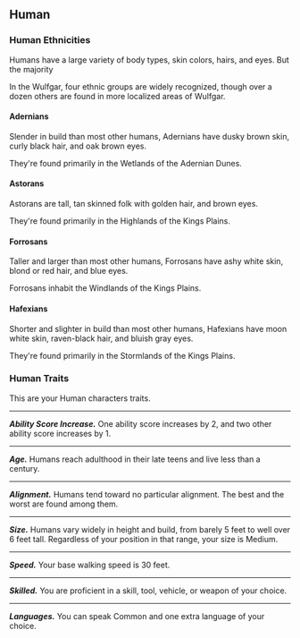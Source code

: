 ## Human


### Human Ethnicities
Humans have a large variety of body types, skin colors, hairs, and eyes. But the majority 

In the Wulfgar, four ethnic groups are widely recognized, though over a dozen others are found in more localized areas of Wulfgar.

#### Adernians
Slender in build than most other humans, Adernians have dusky brown skin, curly black hair, and oak brown eyes.

They're found primarily in the Wetlands of the Adernian Dunes.

#### Astorans
Astorans are tall, tan skinned folk with golden hair, and brown eyes.

They're found primarily in the Highlands of the Kings Plains.

#### Forrosans
Taller and larger than most other humans, Forrosans have ashy white skin, blond or red hair, and blue eyes.

Forrosans inhabit the Windlands of the Kings Plains.

#### Hafexians
Shorter and slighter in build than most other humans, Hafexians have moon white skin, raven-black hair, and bluish gray eyes.

They're found primarily in the Stormlands of the Kings Plains.


### Human Traits
This are your Human characters traits.
___
***Ability Score Increase.***
One ability score increases by 2, and two other ability score increases by 1.
___
***Age.***
Humans reach adulthood in their late teens and live less than a century.
___
***Alignment.***
Humans tend toward no particular alignment. The best and the worst are found among them.
___
***Size.***
Humans vary widely in height and build, from barely 5 feet to well over 6 feet tall. Regardless of your position in that range, your size is Medium.
___
***Speed.***
Your base walking speed is 30 feet.
___
***Skilled.***
You are proficient in a skill, tool, vehicle, or weapon of your choice.
___
***Languages.***
You can speak Common and one extra language of your choice.